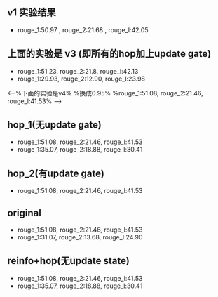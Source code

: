 ## v1 实验结果
* rouge_1:50.97 , rouge_2:21.68 , rouge_l:42.05

## 上面的实验是 v3 (即所有的hop加上update gate)
* rouge_1:51.23, rouge_2:21.8, rouge_l:42.13
* rouge_1:29.93, rouge_2:12.90, rouge_l:23.98

<--%下面的实验是v4%
%换成0.95%
%rouge_1:51.08, rouge_2:21.46, rouge_l:41.53% -->

## hop_1(无update gate)
* rouge_1:51.08, rouge_2:21.46, rouge_l:41.53
* rouge_1:35.07, rouge_2:18.88, rouge_l:30.41

## hop_2(有update gate)
* rouge_1:51.08, rouge_2:21.46, rouge_l:41.53

## original
* rouge_1:51.08, rouge_2:21.46, rouge_l:41.53
* rouge_1:31.07, rouge_2:13.68, rouge_l:24.90

## reinfo+hop(无update state)
* rouge_1:51.08, rouge_2:21.46, rouge_l:41.53
* rouge_1:35.07, rouge_2:18.88, rouge_l:30.41
